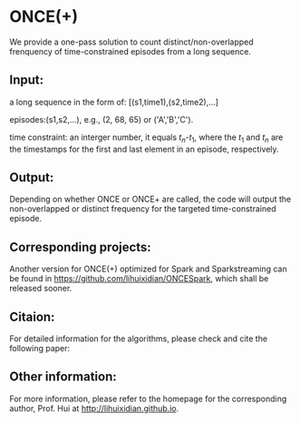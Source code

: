 # ONCE(+)
We provide a one-pass solution to count distinct/non-overlapped frenquency of time-constrained episodes from a long sequence.

## Input:
a long sequence in the form of: [(s1,time1),(s2,time2),...]

episodes:(s1,s2,...), e.g., (2, 68, 65) or ('A','B','C').

time constraint: an interger number, it equals $t_n$-$t_1$, where the $t_1$ and $t_n$ are the timestamps for the first and last element in an episode, respectively.

## Output:
Depending on whether ONCE or ONCE+ are called, the code will output the non-overlapped or distinct frequency for the targeted time-constrained episode.

## Corresponding projects:
Another version for ONCE(+) optimized for Spark and Sparkstreaming can be found in https://github.com/lihuixidian/ONCESpark, which shall be released sooner.

## Citaion:
For detailed information for the algorithms, please check and cite the following paper:



## Other information:
For more information, please refer to the homepage for the corresponding author, Prof. Hui at http://lihuixidian.github.io.




